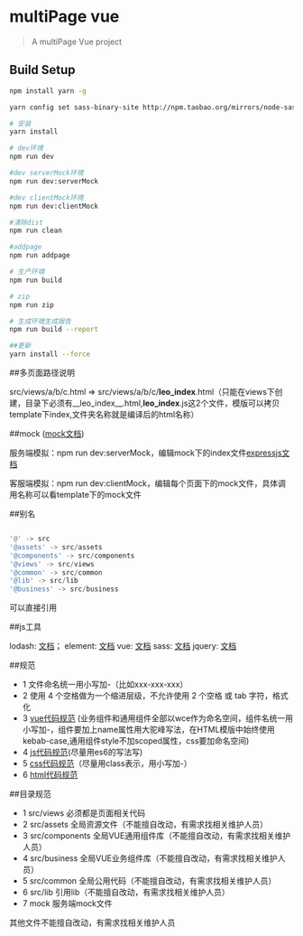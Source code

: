 # multiPage vue

> A multiPage Vue project

## Build Setup

``` bash
npm install yarn -g

yarn config set sass-binary-site http://npm.taobao.org/mirrors/node-sass

# 安装
yarn install

# dev环境
npm run dev

#dev serverMock环境
npm run dev:serverMock

#dev clientMock环境
npm run dev:clientMock

#清除dist
npm run clean

#addpage
npm run addpage

# 生产环境
npm run build

# zip
npm run zip

# 生成环境生成报告
npm run build --report

##更新
yarn install --force
```

##多页面路径说明

src/views/a/b/c.html => src/views/a/b/c/__leo_index__.html（只能在views下创建，目录下必须有__leo_index__.html,__leo_index__.js这2个文件，模版可以拷贝template下index,文件夹名称就是编译后的html名称）


##mock  ([mock文档](http://mockjs.com/))

服务端模拟：npm run dev:serverMock，编辑mock下的index文件[expressjs文档](http://expressjs.com/)


客服端模拟：npm run dev:clientMock，编辑每个页面下的mock文件，具体调用名称可以看template下的mock文件

##别名

```javascript

'@' -> src
'@assets' -> src/assets
'@components' -> src/components
'@views' -> src/views
'@common' -> src/common
'@lib' -> src/lib
'@business' -> src/business

```
可以直接引用

##js工具

lodash: [文档](https://lodash.com/)；
element: [文档](http://element.eleme.io/#/zh-CN)
vue: [文档](http://cn.vuejs.org/)
sass: [文档](http://sass.bootcss.com/)
jquery: [文档](http://www.css88.com/jqapi-1.9/)


##规范
- 1 文件命名统一用小写加-（比如xxx-xxx-xxx）
- 2 使用 4 个空格做为一个缩进层级，不允许使用 2 个空格 或 tab 字符，格式化
- 3 [vue代码规范](https://pablohpsilva.github.io/vuejs-component-style-guide/#/chinese)
(业务组件和通用组件全部以wce作为命名空间，组件名统一用小写加-，组件要加上name属性用大驼峰写法，在HTML模版中始终使用 kebab-case,通用组件style不加scoped属性，css要加命名空间)
- 4 [js代码规范](https://github.com/fex-team/styleguide/blob/master/javascript.md)(尽量用es6的写法写)
- 5 [css代码规范](https://github.com/fex-team/styleguide/blob/master/css.md)（尽量用class表示，用小写加-）
- 6 [html代码规范](https://github.com/fex-team/styleguide/blob/master/html.md)

##目录规范

- 1 src/views 必须都是页面相关代码
- 2 src/assets 全局资源文件（不能擅自改动，有需求找相关维护人员）
- 3 src/components 全局VUE通用组件库（不能擅自改动，有需求找相关维护人员）
- 4 src/business 全局VUE业务组件库（不能擅自改动，有需求找相关维护人员）
- 5 src/common 全局公用代码（不能擅自改动，有需求找相关维护人员）
- 6 src/lib 引用lib（不能擅自改动，有需求找相关维护人员）
- 7 mock 服务端mock文件

其他文件不能擅自改动，有需求找相关维护人员
